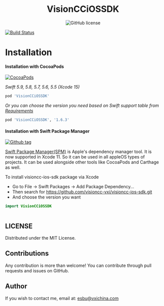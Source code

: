 <H1 align="center">VisionCCiOSSDK</H1>

<p align="center">
    <img src="https://img.shields.io/github/license/visioncc-vxi/visioncc-ios-sdk.svg" alt="GitHub license"/>
</p>

[![Build Status](https://travis-ci.org/visioncc-vxi/visioncc-ios-sdk.svg)](https://travis-ci.org/visioncc-vxi/visioncc-ios-sdk)

Installation
==========================

#### Installation with CocoaPods

[![CocoaPods](https://img.shields.io/cocoapods/v/VisionCCiOSSDK.svg)](http://cocoadocs.org/docsets/VisionCCiOSSDK)

*Swift 5.9, 5.8, 5.7, 5.6, 5.5 (Xcode 15)*

```ruby
pod 'VisionCCiOSSDK'
```

*Or you can choose the version you need based on Swift support table from [Requirements](README.md#requirements)*

```ruby
pod 'VisionCCiOSSDK', '1.6.3'
```


#### Installation with Swift Package Manager

[![Github tag](https://img.shields.io/github/tag/visioncc-vxi/visioncc-ios-sdk.svg)]()

[Swift Package Manager(SPM)](https://swift.org/package-manager/) is Apple's dependency manager tool. It is now supported in Xcode 11. So it can be used in all appleOS types of projects. It can be used alongside other tools like CocoaPods and Carthage as well. 

To install visioncc-ios-sdk package via Xcode

 * Go to File -> Swift Packages -> Add Package Dependency...
 * Then search for https://github.com/visioncc-vxi/visioncc-ios-sdk.git
 * And choose the version you want


```swift
import VisionCCiOSSDK



```

LICENSE
---
Distributed under the MIT License.

Contributions
---
Any contribution is more than welcome! You can contribute through pull requests and issues on GitHub.

Author
---
If you wish to contact me, email at: esbu@vxichina.com